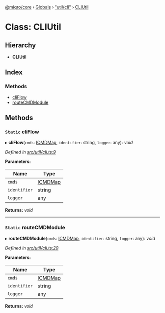 [@miqro/core](../README.md) › [Globals](../globals.md) › ["util/cli"](../modules/_util_cli_.md) › [CLIUtil](_util_cli_.cliutil.md)

# Class: CLIUtil

## Hierarchy

* **CLIUtil**

## Index

### Methods

* [cliFlow](_util_cli_.cliutil.md#static-cliflow)
* [routeCMDModule](_util_cli_.cliutil.md#static-routecmdmodule)

## Methods

### `Static` cliFlow

▸ **cliFlow**(`cmds`: [ICMDMap](../interfaces/_util_cli_.icmdmap.md), `identifier`: string, `logger`: any): *void*

*Defined in [src/util/cli.ts:9](https://github.com/claukers/miqro-core/blob/6617130/src/util/cli.ts#L9)*

**Parameters:**

Name | Type |
------ | ------ |
`cmds` | [ICMDMap](../interfaces/_util_cli_.icmdmap.md) |
`identifier` | string |
`logger` | any |

**Returns:** *void*

___

### `Static` routeCMDModule

▸ **routeCMDModule**(`cmds`: [ICMDMap](../interfaces/_util_cli_.icmdmap.md), `identifier`: string, `logger`: any): *void*

*Defined in [src/util/cli.ts:20](https://github.com/claukers/miqro-core/blob/6617130/src/util/cli.ts#L20)*

**Parameters:**

Name | Type |
------ | ------ |
`cmds` | [ICMDMap](../interfaces/_util_cli_.icmdmap.md) |
`identifier` | string |
`logger` | any |

**Returns:** *void*

